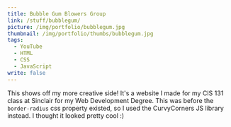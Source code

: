 ```yaml
---
title: Bubble Gum Blowers Group
link: /stuff/bubblegum/
picture: /img/portfolio/bubblegum.jpg
thumbnail: /img/portfolio/thumbs/bubblegum.jpg
tags: 
  - YouTube
  - HTML
  - CSS
  - JavaScript
write: false
---
```


This shows off my more creative side! It's a website I made for my CIS 131 class at Sinclair for my Web Development Degree. This was before the `border-radius` css property existed, so I used the CurvyCorners JS library instead. I thought it looked pretty cool :)